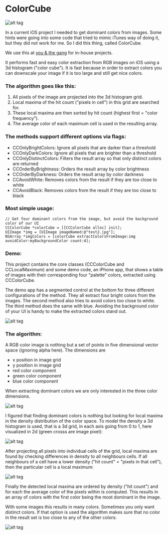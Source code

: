 ColorCube
=========

![alt tag](http://www.pixelogik.de/static/images/articles/local-maxima-in-color-histogram//ColorCubeCover2.jpg)

In a current iOS project I needed to get dominant colors from images. Some hints were going into some code that tried to mimic iTunes way of doing it, but they did not work for me. So I did this thing, called ColorCube.

We use this at [you & the gang](http://youandthegang.com/) for in-house projects.

It performs fast and easy color extraction from RGB images on iOS using a 3d histogram ("color cube"). It is fast because in order to extract colors you can downscale your image if it is too large and still get nice colors.

###  The algorithm goes like this:

1. All pixels of the image are projected into the 3d histogram grid.
2. Local maxima of the hit count ("pixels in cell") in this grid are searched for.
3. These local maxima are then sorted by hit count (highest first = "color frequency").
4. The average color of each maximum cell is used in the resulting array.

### The methods support different options via flags:

- CCOnlyBrightColors: Ignore all pixels that are darker than a threshold
- CCOnlyDarkColors: Ignore all pixels that are brighter than a threshold
- CCOnlyDistinctColors: Filters the result array so that only distinct colors are returned
- CCOrderByBrightness: Orders the result array by color brightness
- CCOrderByDarkness: Orders the result array by color darkness
- CCAvoidWhite: Removes colors from the result if they are too close to white
- CCAvoidBlack: Removes colors from the result if they are too close to black

###  Most simple usage:

    // Get four dominant colors from the image, but avoid the background color of our UI
    CCColorCube *colorCube = [[CCColorCube alloc] init];
    UIImage *img = [UIImage imageNamed:@"test2.jpg"];
    NSArray *imgColors = [colorCube extractColorsFromImage:img avoidColor:myBackgroundColor count:4];

###  Demo:

This project contains the core classes (CCColorCube and CCLocalMaximum) and some demo code, an iPhone app, that shows a table of images with their corresponding four "palette" colors, extracted using CCColorCube.

The demo app has a segmented control at the bottom for three different configurations of the method. They all extract four bright colors from the images. The second method also tries to avoid colors too close to white. The third method does the same with blue. Avoiding the background color of your UI is handy to make the extracted colors stand out.

![alt tag](http://www.pixelogik.de/static/images/articles/local-maxima-in-color-histogram//ColorCubeDemo.jpg)

###  The algorithm:

A RGB color image is nothing but a set of points in five dimensional vector space (ignoring alpha here). The dimensions are

- x position in image grid
- y position in image grid
- red color component
- green color component
- blue color component

When extracting dominant colors we are only interested in the three color dimensions.

![alt tag](http://www.pixelogik.de/static/images/articles/local-maxima-in-color-histogram/colorcube_scan_1.jpg)

I figured that finding dominant colors is nothing but looking for local maxima in the density distribution of the color space. To model the density a 3d histogram is used, that is a 3d grid, in each axis going from 0 to 1, here visualized in 2d (green crosss are image pixel):

![alt tag](http://www.pixelogik.de/static/images/articles/local-maxima-in-color-histogram/colorcube_scan_2.jpg)

After projecting all pixels into individual cells of the grid, local maxima are found by checking differences in density to all neighbours cells. If all neighbours of a cell have a lower density ("hit count" = "pixels in that cell"), then the particular cell is a local maximum:

![alt tag](http://www.pixelogik.de/static/images/articles/local-maxima-in-color-histogram/colorcube_scan_3.jpg)

Finally the detected local maxima are ordered by density ("hit count") and for each the average color of the pixels within is computed. This results in an array of colors with the first color being the most dominant in the image.

With some images this results in many colors. Sometimes you only want distinct colors. If that option is used the algorithm makes sure that no color in the result set is too close to any of the other colors:

![alt tag](http://www.pixelogik.de/static/images/articles/local-maxima-in-color-histogram/colorcube_scan_4.jpg)
